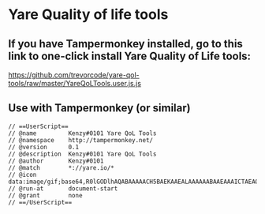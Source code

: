 # Yare Quality of life tools
## If you have Tampermonkey installed, go to this link to one-click install Yare Quality of Life tools:

https://github.com/trevorcode/yare-qol-tools/raw/master/YareQoLTools.user.js.js


## Use with Tampermonkey (or similar)


```
// ==UserScript==
// @name         Kenzy#0101 Yare QoL Tools
// @namespace    http://tampermonkey.net/
// @version      0.1
// @description  Kenzy#0101 Yare QoL Tools
// @author       Kenzy#0101
// @match        *://yare.io/*
// @icon         data:image/gif;base64,R0lGODlhAQABAAAAACH5BAEKAAEALAAAAAABAAEAAAICTAEAOw==
// @run-at       document-start
// @grant        none
// ==/UserScript==
```
